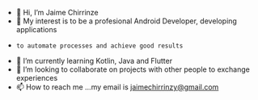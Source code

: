 - 👋 Hi, I’m Jaime Chirrinze
- 👀 My interest is to be a profesional Android Developer, developing applications
-     to automate processes and achieve good results
- 🌱 I’m currently learning Kotlin, Java and Flutter
- 💞️ I’m looking to collaborate on projects with other people to exchange experiences
- 📫 How to reach me ...my email is jaimechirrinzy@gmail.com

<!---
Jaime Chrrinze is a ✨ special ✨ repository because its `README.md` (this file) appears on your GitHub profile.
You can click the Preview link to take a look at your changes.
--->
